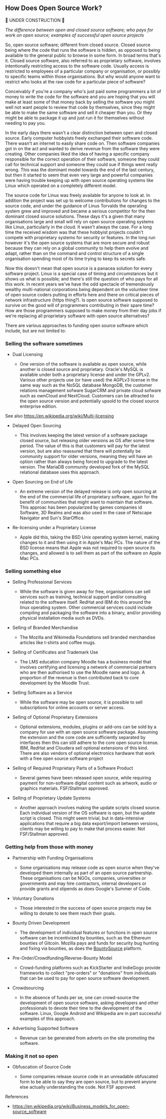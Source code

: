 How Does Open Source Work?
--------------------------

:construction: UNDER CONSTRUCTION :construction:

_The difference between open and closed source software; who pays for work on open source; examples of successful open source projects_

So, open source software; different from closed source.  Closed source being where the code that runs the software is hidden, as opposed to being available to the general public to browse in some form.  In broad terms that's it. Closed source software, also referred to as proprietary software, involves intentionally restricting access to the software code.  Usually access is restricted to employees of a particular company or organisation, or possibly to specific teams within those organisations.  But why would anyone want to restrict who looks at the raw code for a particular piece of software?

Conceivably if you're a company who's just paid some programmers a lot of money to write the code for the software and you are hoping that you will make at least some of that money back by selling the software you might well not want people to review that code by themselves, since they might be able to make the same software and sell it cheaper than you.  Or they might be able to package it up and just run it for themselves without needing to pay you.

In the early days there wasn't a clear distinction between open and closed source.  Early computer hobbyists freely exchanged their software code.  There wasn't an internet to easily share code on.  Then software companies got in on the act and wanted to derive revenue from the software they were creating.  Other companies liked the idea of having a specific company responsible for the correct operation of their software, someone they could call for technical support and someone they could sue if things went really wrong.  This was the dominant model towards the end of the last century, but then it started to seem that even very large and powerful companies were having trouble keeping up with open source operating systems like Linux which operated on a completely different model.

The source code for Linux was freely available for anyone to look at.  In addition the project was set up to welcome contributions for changes to the source code, and under the guidance of Linus Torvalds the operating system grew and improved and became a serious competitor for the then dominant closed source solutions.  These days it's a given that many organisations large and small will rely on open source operating systems like Linux, particularly in the cloud.  It wasn't always the case.  For a long time the received wisdom was that these hobbyist projects couldn't compete with proprietary systems for security or features.  In the long run however it's the open source systems that are more secure and robust because they can rely on a global community to help them evolve and adapt, rather than on the command and control structure of a single organisation spending most of its time trying to keep its secrets safe.

Now this doesn't mean that open source is a panacea solution for every software project.  Linux is a special case of timing and circumstances but it shows us what is possible; and there's still the question of who pays for all this work.  In recent years we've have the odd spectacle of tremendously wealthy multi-national corporations being dependent on the volunteer time of open source coders putting in efforts here and there on critical pieces of network infrastructure (https thing?).  Is open source software supposed to survive on the good will of programmers contributing in their spare time?  How are those programmers supposed to make money from their day jobs if we're replacing all proprietary software with open source alternatives?

There are various approaches to funding open source software which include, but are not limited to:

### Selling the software sometimes

* Dual Licensing

  - One version of the software is available as open source, while another is closed source and proprietary. Oracle's MySQL is available under both a proprietary license and under the GPLv2.  Various other projects use (or have used) the AGPLv3 license in the same way such as the NoSQL database MongoDB, the customer relations management sofware SugarCRM and private cloud sofware such as ownCloud and NextCloud.  Customers can be attracted to the open source version and potentially upsold to the closed source enterprise edition.

See also https://en.wikipedia.org/wiki/Multi-licensing

* Delayed Open Sourcing

  - This involves keeping the latest version of a software package closed source, but releasing older versions as OS after some time period.  The value of this is that customers will pay for the latest version, but are also reassured that there will potentially be community support for older versions, meaning they will have an option rather than always being forced to upgrade to the latest version.  The MariaDB community developed fork of the MySQL relational database uses this approach.

* Open Sourcing on End of Life

  - An extreme version of the delayed release is only open sourcing at the end of the commercial life of proprietary software, again for the benefit of communities that might want to maintain that software.  This approac has been popularized by games companies id Software, 3D Realms and was also used in the case of Netscape Navigator and Sun's StarOffice.

* Re-licensing under a Proprietary License

  - Apple did this, taking the BSD Unix operating system kernel, making changes to it and then using it in Apple's Mac PCs.  The nature of the BSD license means that Apple was not required to open source its changes, and allowed is to sell them as part of the software on Apple Mac PCs.

### Selling something else 

* Selling Professional Services

  - While the software is given away for free, organisations can sell services such as training, technical support and/or consulting related to the software itself.  RedHat and IBM do this around the linux operating system.  Other commercial services could include compiling and packaging the software into a binary, and/or providing physical installation media such as DVDs.

* Selling of Branded Merchandise

  - The Mozilla and Wikimedia Foundations sell branded merchandise articles like t-shirts and coffee mugs.

* Selling of Certificates and Trademark Use

  - The LMS education company Moodle has a business model that involves certifying and licensing a network of commercial partners who are then authorised to use the Moodle name and logo.  A proportion of the revenue is then contributed back to core development by the Moodle Trust. 

* Selling Software as a Service

  - While the software may be open source, it is possible to sell subscriptions for online accounts or server access.

* Selling of Optional Proprietary Extensions

  - Optional extensions, modules, plugins or add-ons can be sold by a company for use with an open source software package.  Assuming the extension and the core code are sufficiently separated by interfaces then this can still adhere to the core open source license.  IBM, RedHat and Cloudera sell optional extensions of this kind.  There are also vendors of optional electronics hardware that work with a free open source software project

* Selling of Required Proprietary Parts of a Software Product

  - Several games have been released open source, while requiring payment for non-software digital content such as artwork, audio or graphics materials. FSF/Stallman approved.

* Selling of Proprietary Update Systems

  - Another approach involves making the update scripts closed source.  Each individual version of the OS software is open, but the update script is closed.  This might seem trivial, but in data-intensive applications that require a big data export/import between versions, clients may be willing to pay to make that process easier. Not FSF/Stallman approved.


### Getting help from those with money

* Partnership with Funding Organisations

  - Some organisations may release code as open source when they've developed them internally as part of an open source partnership.  These organisations can be NGOs, companies, universities or governments and may hire contractors, internal developers or provide grants and stipends as does Google's Summer of Code.

* Voluntary Donations

  - Those interested in the success of open source projects may be willing to donate to see them reach their goals.

* Bounty Driven Development

  - The development of individual features or functions in open source software can be incentivized by bounties, such as the Ethereum bounties of Gitcoin.  Mozilla pays and funds for security bug hunting and fixing via bounties, as does the [BountySource](https://www.bountysource.com/) platform.

* Pre-Order/Crowdfunding/Reverse-Bounty Model

  - Crowd-funding platforms such as KickStarter and IndieGogo provide frameworks to collect "pre-orders" or "donations" from individuals that can be used to pay for open source software development.

* Crowdsourcing

  - In the absence of funds per se, one can crowd-source the development of open source software, asking developers and other professionals to devote their time to the development of the software.  Linux, Google Android and Wikipedia are in part successful examples of this approach.

* Advertising Supported Software

  - Revenue can be generated from adverts on the site promoting the software.

  
### Making it not so open  

* Obfuscation of Source Code

  - Some companies release source code in an unreadable obfuscated form to be able to say they are open source, but to prevent anyone else actually understanding the code.  Not FSF approved.

References

* https://en.wikipedia.org/wiki/Business_models_for_open-source_software

